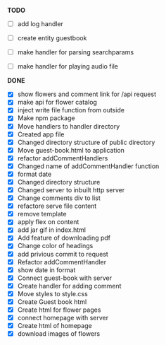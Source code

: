 **TODO**


- [ ] add log handler
- [ ] create entity guestbook
- [ ] make handler for parsing searchparams
- [ ] make handler for playing audio file


**DONE**

- [x] show flowers and comment link for /api request
- [x] make api for flower catalog
- [x] inject write file function from outside
- [x] Make npm package
- [x] Move handlers to handler directory
- [x] Created app file
- [x] Changed directory structure of public directory
- [x] Move guest-book.html to application
- [x] refactor addCommentHandlers
- [x] Changed name of addCommentHandler function
- [x] format date
- [x] Changed directory structure
- [x] Changed server to inbuilt http server
- [x] Change comments div to list
- [x] refactore serve file content
- [x] remove template
- [x] apply flex on content
- [x] add jar gif in index.html
- [x] Add feature of downloading pdf
- [x] Change color of headings
- [x] add privious commit to request
- [x] Refactor addCommentHandler
- [x] show date in format
- [x] Connect guest-book with server
- [x] Create handler for adding comment
- [x] Move styles to style.css
- [x] Create Guest book html
- [x] Create html for flower pages 
- [x] connect homepage with server
- [x] Create html of homepage 
- [x] download images of flowers